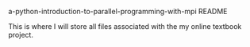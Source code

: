 a-python-introduction-to-parallel-programming-with-mpi README

This is where I will store all files associated with the my online textbook
project.



